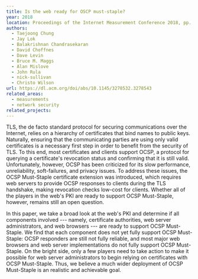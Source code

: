 ```yaml
---
title: Is the web ready for OSCP must-staple?
year: 2018
location: Proceedings of the Internet Measurement Conference 2018, pp. 105-118. 2018.
authors:
  - Taejoong Chung
  - Jay Lok
  - Balakrishnan Chandrasekaran
  - David Choffnes
  - Dave Levin
  - Bruce M. Maggs
  - Alan Mislove
  - John Rula
  - nick-sullivan
  - Christo Wilson
url: https://dl.acm.org/doi/abs/10.1145/3278532.3278543
related_areas:
  - measurements
  - network security
related_projects:
---
```


TLS, the de facto standard protocol for securing communications over the Internet, relies on a hierarchy of certificates that bind names to public keys. Naturally, ensuring that the communicating parties are using only valid certificates is a necessary first step in order to benefit from the security of TLS. To this end, most certificates and clients support OCSP, a protocol for querying a certificate's revocation status and confirming that it is still valid. Unfortunately, however, OCSP has been criticized for its slow performance, unreliability, soft-failures, and privacy issues. To address these issues, the OCSP Must-Staple certificate extension was introduced, which requires web servers to provide OCSP responses to clients during the TLS handshake, making revocation checks low-cost for clients. Whether all of the players in the web's PKI are ready to support OCSP Must-Staple, however, remains still an open question.

In this paper, we take a broad look at the web's PKI and determine if all components involved --- namely, certificate authorities, web server administrators, and web browsers --- are ready to support OCSP Must-Staple. We find that each component does not yet fully support OCSP Must-Staple: OCSP responders are still not fully reliable, and most major web browsers and web server implementations do not fully support OCSP Must-Staple. On the bright side, only a few players need to take action to make it possible for web server administrators to begin relying on certificates with OCSP Must-Staple. Thus, we believe a much wider deployment of OCSP Must-Staple is an realistic and achievable goal.
